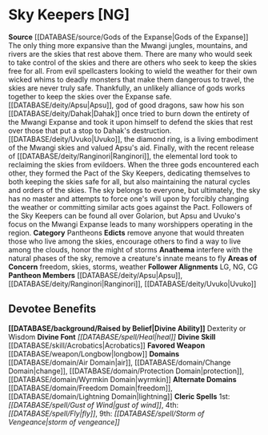 ﻿---
ability:
- Dexterity
- Wisdom
ability_boost:
- Dexterity
- Wisdom
alignment: NG
deity:
- '[[DATABASE/deity/Sky Keepers|Sky Keepers]]'
- '[[DATABASE/deity/Apsu|Apsu]]'
- '[[DATABASE/deity/Ranginori|Ranginori]]'
- '[[DATABASE/deity/Uvuko|Uvuko]]'
deity_category: Pantheons
divine_font: Heal
domain:
- '[[DATABASE/domain/Air Domain|Air]]'
- '[[DATABASE/domain/Change Domain|Change]]'
- '[[DATABASE/domain/Freedom Domain|Freedom]]'
- '[[DATABASE/domain/Lightning Domain|Lightning]]'
- '[[DATABASE/domain/Protection Domain|Protection]]'
- '[[DATABASE/domain/Wyrmkin Domain|Wyrmkin]]'
favored_weapon: '[[DATABASE/weapon/Longbow|Longbow]]'
follower_alignment:
- LG
- NG
- CG
id: '232'
name: Sky Keepers
rarity: Common
skill:
- '[[DATABASE/skill/Acrobatics|Acrobatics]]'
source: '[[DATABASE/source/Gods of the Expanse|Gods of the Expanse]]'
type: Deity

---
# Sky Keepers [NG]

**Source** [[DATABASE/source/Gods of the Expanse|Gods of the Expanse]]
The only thing more expansive than the Mwangi jungles, mountains, and rivers are the skies that rest above them. There are many who would seek to take control of the skies and there are others who seek to keep the skies free for all. From evil spellcasters looking to wield the weather for their own wicked whims to deadly monsters that make them dangerous to travel, the skies are never truly safe. Thankfully, an unlikely alliance of gods works together to keep the skies over the Expanse safe.
 [[DATABASE/deity/Apsu|Apsu]], god of good dragons, saw how his son [[DATABASE/deity/Dahak|Dahak]] once tried to burn down the entirety of the Mwangi Expanse and took it upon himself to defend the skies that rest over those that put a stop to Dahak's destruction. [[DATABASE/deity/Uvuko|Uvuko]], the diamond ring, is a living embodiment of the Mwangi skies and valued Apsu's aid. Finally, with the recent release of [[DATABASE/deity/Ranginori|Ranginori]], the elemental lord took to reclaiming the skies from evildoers. When the three gods encountered each other, they formed the Pact of the Sky Keepers, dedicating themselves to both keeping the skies safe for all, but also maintaining the natural cycles and orders of the skies. The sky belongs to everyone, but ultimately, the sky has no master and attempts to force one's will upon by forcibly changing the weather or committing similar acts goes against the Pact. Followers of the Sky Keepers can be found all over Golarion, but Apsu and Uvuko's focus on the Mwangi Expanse leads to many worshippers operating in the region.
**Category** Pantheons
**Edicts** remove anyone that would threaten those who live among the skies, encourage others to find a way to live among the clouds, honor the might of storms
**Anathema** interfere with the natural phases of the sky, remove a creature's innate means to fly
**Areas of Concern** freedom, skies, storms, weather
**Follower Alignments** LG, NG, CG
**Pantheon Members** [[DATABASE/deity/Apsu|Apsu]], [[DATABASE/deity/Ranginori|Ranginori]], [[DATABASE/deity/Uvuko|Uvuko]]

## Devotee Benefits

**[[DATABASE/background/Raised by Belief|Divine Ability]]** Dexterity or Wisdom
**Divine Font** _[[DATABASE/spell/Heal|heal]]_
**Divine Skill** [[DATABASE/skill/Acrobatics|Acrobatics]]
**Favored Weapon** [[DATABASE/weapon/Longbow|longbow]]
**Domains** [[DATABASE/domain/Air Domain|air]], [[DATABASE/domain/Change Domain|change]], [[DATABASE/domain/Protection Domain|protection]], [[DATABASE/domain/Wyrmkin Domain|wyrmkin]]
**Alternate Domains** [[DATABASE/domain/Freedom Domain|freedom]], [[DATABASE/domain/Lightning Domain|lightning]]
**Cleric Spells** 1st: _[[DATABASE/spell/Gust of Wind|gust of wind]]_, 4th: _[[DATABASE/spell/Fly|fly]]_, 9th: _[[DATABASE/spell/Storm of Vengeance|storm of vengeance]]_